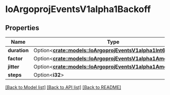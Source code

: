# IoArgoprojEventsV1alpha1Backoff

## Properties

Name | Type | Description | Notes
------------ | ------------- | ------------- | -------------
**duration** | Option<[**crate::models::IoArgoprojEventsV1alpha1Int64OrString**](io.argoproj.events.v1alpha1.Int64OrString.md)> |  | [optional]
**factor** | Option<[**crate::models::IoArgoprojEventsV1alpha1Amount**](io.argoproj.events.v1alpha1.Amount.md)> |  | [optional]
**jitter** | Option<[**crate::models::IoArgoprojEventsV1alpha1Amount**](io.argoproj.events.v1alpha1.Amount.md)> |  | [optional]
**steps** | Option<**i32**> |  | [optional]

[[Back to Model list]](../README.md#documentation-for-models) [[Back to API list]](../README.md#documentation-for-api-endpoints) [[Back to README]](../README.md)



